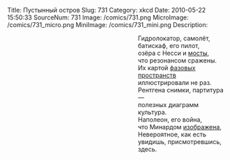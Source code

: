 Title: Пустынный остров 
Slug: 731 
Category: xkcd 
Date: 2010-05-22 15:50:33 
SourceNum: 731 
Image: /comics/731.png 
MicroImage: /comics/731_micro.png 
MiniImage: /comics/731_mini.png 
Description: <div align="left" style="margin-left: 300px;">Гидролокатор, самолёт,<br />
батискаф, его пилот,<br />
озёра с Несси и <a href="http://ru.wikipedia.org/wiki/%D0%A2%D1%8D%D0%BA%D0%BE%D0%BC%D1%81%D0%BA%D0%B8%D0%B9_%D0%BC%D0%BE%D1%81%D1%82">мосты</a>,<br />
что резонансом сражены.<br />
Их картой <a href="http://ru.wikipedia.org/wiki/%D0%A4%D0%B0%D0%B7%D0%BE%D0%B2%D0%BE%D0%B5_%D0%BF%D1%80%D0%BE%D1%81%D1%82%D1%80%D0%B0%D0%BD%D1%81%D1%82%D0%B2%D0%BE">фазовых пространств</a><br />
иллюстрировали не раз.<br />
Рентгена снимки, партитура —<br />
полезных диаграмм культура.<br />
Наполеон, его война,<br />
что Минардом <a href="http://en.wikipedia.org/wiki/File:Minard.png">изображена</a>,<br />
Невероятное, как есть<br />
увидишь, присмотревшись, здесь.</div> 

